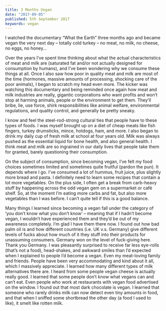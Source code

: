 ```yaml
---
title: 3 Months Vegan
date: "2017-09-05"
published: 5th September 2017
keywords: vegan
---
```


I watched the documentary “What the Earth” three months ago and became vegan the very next day – totally cold turkey – no meat, no milk, no cheese, no eggs, no honey…

Over the years I’ve spent time thinking about what the actual characteristics of meat and milk are (saturated fat and/or not actually designed for consumption by humans), and I’ve been wondering why we consume these things at all. Once I also saw how poor in quality meat and milk are most of the time (hormones, massive amounts of processing, shocking care of the poor animals), I began to scratch my head even more. The kicker was watching this documentary and being reminded once again how meat and milk industries are really, gigantic corporations who want profits and won’t stop at harming animals, people or the environment to get them. They’ll bribe, lie, use force, shirk responsibilities like animal welfare, environmental regulations, and quality control, and generally be pretty sneaky.

I know and feel the steel-rod-strong cultural ties that people have to these types of foods. I was myself brought up on a diet of cheap meats like fish fingers, turkey drumsticks, mince, hotdogs, ham, and more. I also began to drink my daily cup of fresh milk at school at four years old. Milk was always pushed as the essential liquid for bone health, and also general health. I think meat and milk are so ingrained in our daily lives that people take them for granted, barely questioning their consumption.

On the subject of consumption, since becoming vegan, I’ve felt my food choices sometimes limited and sometimes quite fruitful (pardon the pun). It depends where I go. I’ve consumed a lot of hummus, fruit juice, plus slightly more bread and pasta. I definitely need to learn some recipes that contain a lot more vegetables. On the plus side, I often get a break from carb-heavy stuff by happening across the odd vegan gem on a supermarket or café shelf. So, at the moment I’m eating more carbs and fat, but also more vegetables than I was before. I can’t quite tell if this is a good balance.

Many things I learned since becoming a vegan fall under the category of ‘you don’t know what you don’t know’ – meaning that if I hadn’t become vegan, I wouldn’t have experienced them and they’d be out of my awareness completely. I’m glad I have them there now. I found out how bad palm oil is and how different countries (i.e. UK v.s. Germany) give different levels of fucks about how much of it they stuff into their products for unassuming consumers. Germany won on the level of fuck-giving here. Thank you Germany. I was pleasantly surprised to receive far less eye-rolls (that’s not a food), head-shakes, and awkward smiles than I’d expected when I explained to people I’d become a vegan. Even my meat-loving family and friends. People have been very accommodating and kind about it all, which I massively appreciate. I learned how many different types of milk alternatives there are. I heard from some people vegan cheese is actually really good. I learned that some people don’t know what vegans can and can’t eat. Even people who work at restaurants with vegan food advertised on the window. I found out that most dark chocolate is vegan. I learned that someone who rarely drinks milk can now detect even tiny amounts in food, and that when I sniffed some shortbread the other day (a food I used to like), it smelt like rotten milk.
